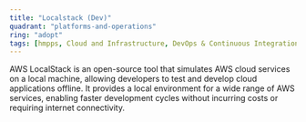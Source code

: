 ```yaml
---
title: "Localstack (Dev)"
quadrant: "platforms-and-operations"
ring: "adopt"
tags: [hmpps, Cloud and Infrastructure, DevOps & Continuous Integration, AWS]
---
```


AWS LocalStack is an open-source tool that simulates AWS cloud services on a local machine, allowing developers to test and develop cloud applications offline. It provides a local environment for a wide range of AWS services, enabling faster development cycles without incurring costs or requiring internet connectivity.
